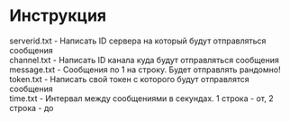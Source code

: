 # Инструкция

serverid.txt - Написать ID сервера на который будут отправляться сообщения<br>
channel.txt - Написать ID канала куда будут отправляться сообщения<br>
message.txt - Сообщения по 1 на строку. Будет отправлять рандомно!<br>
token.txt - Написать свой токен с которого будут отправлятся сообщения<br>
time.txt - Интервал между сообщениями в секундах. 1 строка - от, 2 строка - до<br>
